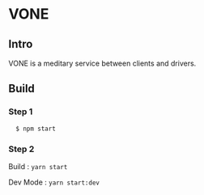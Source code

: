 VONE
====

## Intro

VONE is a meditary service between clients and drivers.

## Build

### Step 1 

```
  $ npm start
```

### Step 2

Build : `yarn start`

Dev Mode : `yarn start:dev`
